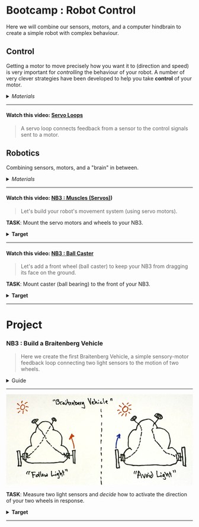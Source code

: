 # Bootcamp : Robot Control
Here we will combine our sensors, motors, and a computer hindbrain to create a simple robot with complex behaviour.

## Control
Getting a motor to move precisely how you want it to (direction and speed) is very important for *controlling* the behaviour of your robot. A number of very clever strategies have been developed to help you take **control** of your motor.

<details><summary><i>Materials</i></summary><p>

Contents|Depth|Description| # |Data|Link|
:-------|:---:|:----------|:-:|:--:|:--:|
Servo Motor|01|FT90R Digital Micro Continuous Rotation Servo|2|[-D-](/boxes/control/)|[-L-](https://www.pololu.com/product/2817)
Servo Wheel|01|Wheels (70x8mm) for servos|2|[-D-](/boxes/control/)|[-L-](https://www.pololu.com/product/4925)

</p></details><hr>

#### Watch this video: [Servo Loops](https://vimeo.com/1033963709)
> A servo loop connects feedback from a sensor to the control signals sent to a motor.


## Robotics
Combining sensors, motors, and a "brain" in between.

<details><summary><i>Materials</i></summary><p>

Contents|Depth|Description| # |Data|Link|
:-------|:---:|:----------|:-:|:--:|:--:|
Servo Mount|01|Mount for servo motor|2|[-D-](/boxes/robotics/)|[-L-](VK)
M2.5 bolt (6)|01|6 mm long M2.5 bolt|8|[-D-](/boxes/robotics/)|[-L-](https://www.accu.co.uk/pozi-pan-head-screws/9255-SPP-M2-5-6-A2)
M2.5 standoff (12/SS)|01|12 mm long socket-to-socket M2.5 standoff|4|[-D-](/boxes/robotics/)|[-L-](https://uk.farnell.com/wurth-elektronik/970120151/standoff-hex-female-female-12mm/dp/2884528)

</p></details><hr>

#### Watch this video: [NB3 : Muscles (Servos)](Servos))
> Let's build your robot's movement system (using servo motors).

**TASK**: Mount the servo motors and wheels to your NB3.
<details><summary><strong>Target</strong></summary>
    The mounted servo motors should look like this.
</details><hr>


#### Watch this video: [NB3 : Ball Caster](https://vimeo.com/1034797327)
> Let's add a front wheel (ball caster) to keep your NB3 from dragging its face on the ground.

**TASK**: Mount caster (ball bearing) to the front of your NB3.
<details><summary><strong>Target</strong></summary>
    The ball caster mount should look like this.
</details><hr>


# Project
### NB3 : Build a Braitenberg Vehicle
> Here we create the first Braitenberg Vehicle, a simple sensory-motor feedback loop connecting two light sensors to the motion of two wheels.

<details><summary><weak>Guide</weak></summary>
:-:-: A video guide to completing this project can be viewed <a href="https://vimeo.com/1034798460" target="_blank" rel="noopener noreferrer">here</a>.
</details><hr>

<p align="center">
<img src="/boxes/robotics/_resources/images/braitenberg_vehicle.png" alt="Braitenberg Vehicle" width="600">
</p>

**TASK**: Measure two light sensors and *decide* how to activate the direction of your two wheels in response.
<details><summary><strong>Target</strong></summary>
    You should have created a robot that wither likes (turns toward) or avoids (turns away from) light.
</details><hr>


